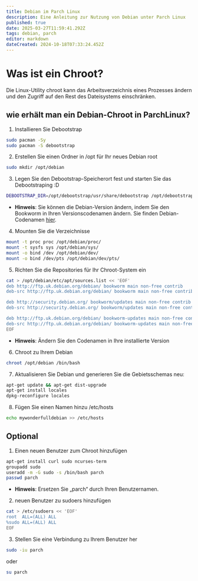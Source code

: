 ```yaml
---
title: Debian im Parch Linux
description: Eine Anleitung zur Nutzung von Debian unter Parch Linux
published: true
date: 2025-03-27T11:59:41.292Z
tags: debian, parch
editor: markdown
dateCreated: 2024-10-18T07:33:24.452Z
---
```


# Was ist ein Chroot?
Die Linux-Utility chroot kann das Arbeitsverzeichnis eines Prozesses ändern und den Zugriff auf den Rest des Dateisystems einschränken.

## wie erhält man ein Debian-Chroot in ParchLinux?

1. Installieren Sie Debootstrap

```bash
sudo pacman -Sy
sudo pacman -S debootstrap
```

2. Erstellen Sie einen Ordner in /opt für Ihr neues Debian root

```bash
sudo mkdir /opt/debian
```

3. Legen Sie den Debootstrap-Speicherort fest und starten Sie das Debootstraping :D

```bash
DEBOOTSTRAP_DIR=/opt/debootstrap/usr/share/debootstrap /opt/debootstrap/usr/sbin/debootstrap --arch amd64 bookworm /opt/debian/ http://ftp.uk.debian.org/debian/
```

- **Hinweis**: Sie können die Debian-Version ändern, indem Sie den Bookworm in Ihren Versionscodenamen ändern. Sie finden Debian-Codenamen [hier](https://wiki.debian.org/DebianReleases#Production_Releases).

4. Mounten Sie die Verzeichnisse

```bash
mount -t proc proc /opt/debian/proc/
mount -t sysfs sys /opt/debian/sys/
mount -o bind /dev /opt/debian/dev/
mount -o bind /dev/pts /opt/debian/dev/pts/
```

5. Richten Sie die Repositories für Ihr Chroot-System ein

```bash
cat > /opt/debian/etc/apt/sources.list << 'EOF'
deb http://ftp.uk.debian.org/debian/ bookworm main non-free contrib
deb-src http://ftp.uk.debian.org/debian/ bookworm main non-free contrib

deb http://security.debian.org/ bookworm/updates main non-free contrib
deb-src http://security.debian.org/ bookworm/updates main non-free contrib

deb http://ftp.uk.debian.org/debian/ bookworm-updates main non-free contrib
deb-src http://ftp.uk.debian.org/debian/ bookworm-updates main non-free contrib
EOF
```

- **Hinweis**: Ändern Sie den Codenamen in Ihre installierte Version

6. Chroot zu Ihrem Debian

```bash
chroot /opt/debian /bin/bash
```

7. Aktualisieren Sie Debian und generieren Sie die Gebietsschemas neu:

```bash
apt-get update && apt-get dist-upgrade
apt-get install locales
dpkg-reconfigure locales
```

8. Fügen Sie einen Namen hinzu /etc/hosts

```bash
echo mywonderfulldebian >> /etc/hosts
```

## Optional

1. Einen neuen Benutzer zum Chroot hinzufügen

```bash
apt-get install curl sudo ncurses-term
groupadd sudo
useradd -m -G sudo -s /bin/bash parch
passwd parch
```

- **Hinweis**: Ersetzen Sie „parch“ durch Ihren Benutzernamen.

2. neuen Benutzer zu sudoers hinzufügen

```bash
cat > /etc/sudoers << 'EOF'
root  ALL=(ALL) ALL
%sudo ALL=(ALL) ALL
EOF
```
3. Stellen Sie eine Verbindung zu Ihrem Benutzer her

```bash
sudo -iu parch
```
oder
```bash
su parch
```

